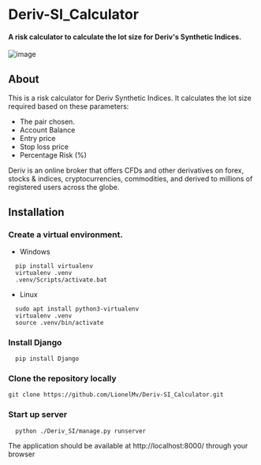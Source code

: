 # Deriv-SI_Calculator
#### A risk calculator to calculate the lot size for Deriv's Synthetic Indices.

![image](https://github.com/LionelMv/Deriv-SI_Calculator/assets/102690076/51cf7c51-5b1c-436d-8d8b-94391ff0260f)


## About
This is a risk calculator for Deriv Synthetic Indices. It calculates the lot size required based on these parameters:
* The pair chosen.
* Account Balance
* Entry price
* Stop loss price
* Percentage Risk (%)

Deriv is an online broker that offers CFDs and other derivatives on forex, stocks & indices, cryptocurrencies, commodities, and derived to millions of registered users across the globe.

## Installation
### Create a virtual environment.
* Windows
```
  pip install virtualenv
  virtualenv .venv
  .venv/Scripts/activate.bat
````
* Linux
```
  sudo apt install python3-virtualenv
  virtualenv .venv
  source .venv/bin/activate
```
### Install Django
```
  pip install Django
```
### Clone the repository locally
```
git clone https://github.com/LionelMv/Deriv-SI_Calculator.git
```
### Start up server
```
  python ./Deriv_SI/manage.py runserver
```
The application should be available at http://localhost:8000/ through your browser
